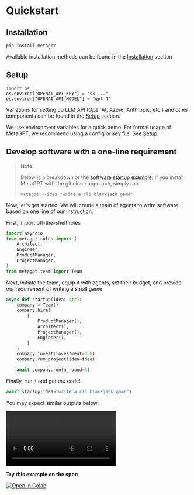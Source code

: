 
# Quickstart
## Installation
```
pip install metagpt
```
 Available installation methods can be found in the [Installation](./installation) section

## Setup
```
import os
os.environ["OPENAI_API_KEY"] = "sk-..."
os.environ["OPENAI_API_MODEL"] = "gpt-4"
```
Variations for setting up LLM API (OpenAI, Azure, Anthropic, etc.) and other components can be found in the [Setup](./setup) section.

We use environment variables for a quick demo. For formal usage of MetaGPT, we recommend using a config or key file. See [Setup](./setup).

## Develop software with a one-line requirement
>Note:
>
>Below is a breakdown of the [software startup example](https://github.com/geekan/MetaGPT/blob/main/metagpt/startup.py). If you install MetaGPT with the git clone approach, simply run
>```
>metagpt --idea "write a cli blackjack game"
>```
Now, let's get started! We will create a team of agents to write software based on one line of our instruction.

First, import off-the-shelf roles
```python
import asyncio
from metagpt.roles import (
    Architect,
    Engineer,
    ProductManager,
    ProjectManager,
)
from metagpt.team import Team
```
Next, initiate the team, equip it with agents, set their budget, and provide our requirement of writing a small game
```python
async def startup(idea: str):
    company = Team()
    company.hire(
        [
            ProductManager(),
            Architect(),
            ProjectManager(),
            Engineer(),
        ]
    )
    company.invest(investment=3.0)
    company.run_project(idea=idea)

    await company.run(n_round=5)
```
Finally, run it and get the code!
```python
await startup(idea="write a cli blackjack game")
```

You may expect similar outputs below:

<video  controls>
  <source src="https://user-images.githubusercontent.com/2707039/250054654-5e8c1062-8c35-440f-bb20-2b0320f8d27d.mp4" type="video/mp4">
</video>

<b>Try this example on the spot:</b>

[![Open In Colab](https://colab.research.google.com/assets/colab-badge.svg)](https://colab.research.google.com/drive/1X8XSn8AN1WFv_PwtTres62OoVUNfHRAH?usp=sharing)
